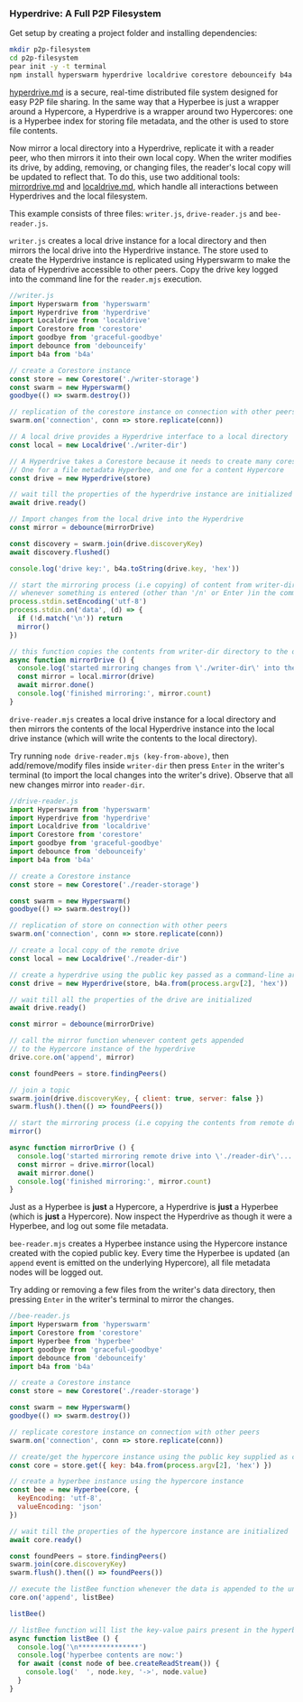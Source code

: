 

### Hyperdrive: A Full P2P Filesystem

Get setup by creating a project folder and installing dependencies:

```bash
mkdir p2p-filesystem
cd p2p-filesystem
pear init -y -t terminal
npm install hyperswarm hyperdrive localdrive corestore debounceify b4a graceful-goodbye
```

[hyperdrive.md](../building-blocks/hyperdrive.md) is a secure, real-time distributed file system designed for easy P2P file sharing. In the same way that a Hyperbee is just a wrapper around a Hypercore, a Hyperdrive is a wrapper around two Hypercores: one is a Hyperbee index for storing file metadata, and the other is used to store file contents.

Now mirror a local directory into a Hyperdrive, replicate it with a reader peer, who then mirrors it into their own local copy. When the writer modifies its drive, by adding, removing, or changing files, the reader's local copy will be updated to reflect that. To do this, use two additional tools: [mirrordrive.md](../helpers/mirrordrive.md) and [localdrive.md](../helpers/localdrive.md), which handle all interactions between Hyperdrives and the local filesystem.

This example consists of three files: `writer.js`, `drive-reader.js` and `bee-reader.js`.

`writer.js` creates a local drive instance for a local directory and then mirrors the local drive into the Hyperdrive instance. The store used to create the Hyperdrive instance is replicated using Hyperswarm to make the data of Hyperdrive accessible to other peers. Copy the drive key logged into the command line for the `reader.mjs` execution.


```javascript
//writer.js
import Hyperswarm from 'hyperswarm'
import Hyperdrive from 'hyperdrive'
import Localdrive from 'localdrive'
import Corestore from 'corestore'
import goodbye from 'graceful-goodbye'
import debounce from 'debounceify'
import b4a from 'b4a'

// create a Corestore instance 
const store = new Corestore('./writer-storage')
const swarm = new Hyperswarm()
goodbye(() => swarm.destroy())

// replication of the corestore instance on connection with other peers
swarm.on('connection', conn => store.replicate(conn))

// A local drive provides a Hyperdrive interface to a local directory
const local = new Localdrive('./writer-dir')

// A Hyperdrive takes a Corestore because it needs to create many cores
// One for a file metadata Hyperbee, and one for a content Hypercore
const drive = new Hyperdrive(store)

// wait till the properties of the hyperdrive instance are initialized
await drive.ready()

// Import changes from the local drive into the Hyperdrive
const mirror = debounce(mirrorDrive)

const discovery = swarm.join(drive.discoveryKey)
await discovery.flushed()

console.log('drive key:', b4a.toString(drive.key, 'hex'))

// start the mirroring process (i.e copying) of content from writer-dir to the drive
// whenever something is entered (other than '/n' or Enter )in the command-line
process.stdin.setEncoding('utf-8')
process.stdin.on('data', (d) => {
  if (!d.match('\n')) return
  mirror()
})

// this function copies the contents from writer-dir directory to the drive
async function mirrorDrive () {
  console.log('started mirroring changes from \'./writer-dir\' into the drive...')
  const mirror = local.mirror(drive)
  await mirror.done()
  console.log('finished mirroring:', mirror.count)
}
```

`drive-reader.mjs` creates a local drive instance for a local directory and then mirrors the contents of the local Hyperdrive instance into the local drive instance (which will write the contents to the local directory).

Try running `node drive-reader.mjs (key-from-above)`, then add/remove/modify files inside `writer-dir` then press `Enter` in the writer's terminal (to import the local changes into the writer's drive). Observe that all new changes mirror into `reader-dir`.


```javascript
//drive-reader.js
import Hyperswarm from 'hyperswarm'
import Hyperdrive from 'hyperdrive'
import Localdrive from 'localdrive'
import Corestore from 'corestore'
import goodbye from 'graceful-goodbye'
import debounce from 'debounceify'
import b4a from 'b4a'

// create a Corestore instance
const store = new Corestore('./reader-storage')

const swarm = new Hyperswarm()
goodbye(() => swarm.destroy())

// replication of store on connection with other peers
swarm.on('connection', conn => store.replicate(conn))

// create a local copy of the remote drive
const local = new Localdrive('./reader-dir')

// create a hyperdrive using the public key passed as a command-line argument
const drive = new Hyperdrive(store, b4a.from(process.argv[2], 'hex'))

// wait till all the properties of the drive are initialized
await drive.ready()

const mirror = debounce(mirrorDrive)

// call the mirror function whenever content gets appended 
// to the Hypercore instance of the hyperdrive
drive.core.on('append', mirror)

const foundPeers = store.findingPeers()

// join a topic
swarm.join(drive.discoveryKey, { client: true, server: false })
swarm.flush().then(() => foundPeers())

// start the mirroring process (i.e copying the contents from remote drive to local dir)
mirror()

async function mirrorDrive () {
  console.log('started mirroring remote drive into \'./reader-dir\'...')
  const mirror = drive.mirror(local)
  await mirror.done()
  console.log('finished mirroring:', mirror.count)
}
```


Just as a Hyperbee is **just** a Hypercore, a Hyperdrive is **just** a Hyperbee (which is **just** a Hypercore). Now inspect the Hyperdrive as though it were a Hyperbee, and log out some file metadata.

`bee-reader.mjs` creates a Hyperbee instance using the Hypercore instance created with the copied public key. Every time the Hyperbee is updated (an `append` event is emitted on the underlying Hypercore), all file metadata nodes will be logged out.

Try adding or removing a few files from the writer's data directory, then pressing `Enter` in the writer's terminal to mirror the changes.


```javascript
//bee-reader.js
import Hyperswarm from 'hyperswarm'
import Corestore from 'corestore'
import Hyperbee from 'hyperbee'
import goodbye from 'graceful-goodbye'
import debounce from 'debounceify'
import b4a from 'b4a'

// create a Corestore instance 
const store = new Corestore('./reader-storage')

const swarm = new Hyperswarm()
goodbye(() => swarm.destroy())

// replicate corestore instance on connection with other peers
swarm.on('connection', conn => store.replicate(conn))

// create/get the hypercore instance using the public key supplied as command-line arg
const core = store.get({ key: b4a.from(process.argv[2], 'hex') })

// create a hyperbee instance using the hypercore instance
const bee = new Hyperbee(core, {
  keyEncoding: 'utf-8',
  valueEncoding: 'json'
})

// wait till the properties of the hypercore instance are initialized
await core.ready()

const foundPeers = store.findingPeers()
swarm.join(core.discoveryKey)
swarm.flush().then(() => foundPeers())

// execute the listBee function whenever the data is appended to the underlying hypercore
core.on('append', listBee)

listBee()

// listBee function will list the key-value pairs present in the hyperbee instance
async function listBee () {
  console.log('\n***************')
  console.log('hyperbee contents are now:')
  for await (const node of bee.createReadStream()) {
    console.log('  ', node.key, '->', node.value)
  }
}
```

